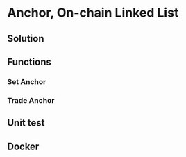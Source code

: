 # Anchor, On-chain Linked List
## Solution

## Functions

### Set Anchor

### Trade Anchor

## Unit test

## Docker